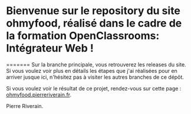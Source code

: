 # Bienvenue sur le repository du site ohmyfood, réalisé dans le cadre de la formation OpenClassrooms: Intégrateur Web !
=======
Sur la branche principale, vous retrouverez les releases du site. Si vous voulez voir plus en détails les étapes que j'ai réalisées pour en arriver jusque ici, n'hésitez pas à visiter les autres branches de ce dépôt.

Si vous voulez voir le résultat de ce projet, rendez-vous sur cette page : [ohmyfood.pierreriverain.fr](https//ohmyfood.pierreriverain.fr).

Pierre Riverain.